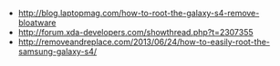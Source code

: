 * http://blog.laptopmag.com/how-to-root-the-galaxy-s4-remove-bloatware
* http://forum.xda-developers.com/showthread.php?t=2307355
* http://removeandreplace.com/2013/06/24/how-to-easily-root-the-samsung-galaxy-s4/
